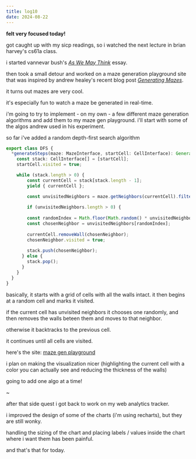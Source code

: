 ```yaml
---
title: log10 
date: 2024-08-22
---
```


**felt very focused today!**

got caught up with my sicp readings, so i watched the next lecture in brian harvey's cs61a class.

i started vannevar bush's [*As We May Think*](https://www.w3.org/History/1945/vbush/vbush.shtml) essay.

then took a small detour and worked on a maze generation playground site that was inspired by andrew healey's recent blog post [*Generating Mazes*](https://healeycodes.com/generating-mazes).

it turns out mazes are very cool. 

it's especially fun to watch a maze be generated in real-time.

i'm going to try to implement - on my own - a few different maze generation algorithms and add them to my maze gen playground. i'll start with some of the algos andrew used in his experiment.

so far i've added a random depth-first search algorithm

```typescript
export class DFS {
  *generateSteps(maze: MazeInterface, startCell: CellInterface): Generator<{ currentCell: CellInterface }> {
    const stack: CellInterface[] = [startCell];
    startCell.visited = true;

    while (stack.length > 0) {
        const currentCell = stack[stack.length - 1]; 
        yield { currentCell };

        const unvisitedNeighbors = maze.getNeighbors(currentCell).filter(neighbor => !neighbor.visited);
      
        if (unvisitedNeighbors.length > 0) {
        
        const randomIndex = Math.floor(Math.random() * unvisitedNeighbors.length);
        const chosenNeighbor = unvisitedNeighbors[randomIndex];
        
        currentCell.removeWall(chosenNeighbor);
        chosenNeighbor.visited = true;
        
        stack.push(chosenNeighbor);
      } else {
        stack.pop();
      }
    }
  }
}
```

basically, it starts with a grid of cells with all the walls intact. it then begins at a random cell and marks it visited. 

if the current cell has unvisited neighbors it chooses one randomly, and then removes the walls beteen them and moves to that neighbor. 

otherwise it backtracks to the previous cell.

it continues until all cells are visited.

here's the site: [maze gen playground](https://maze-playground.deno.dev/)

i plan on making the visualization nicer (highlighting the current cell with a color you can actually see and reducing the thickness of the walls) 

going to add one algo at a time!

~

after that side quest i got back to work on my web analytics tracker.

i improved the design of some of the charts (i'm using recharts), but they are still wonky. 

handling the sizing of the chart and placing labels / values inside the chart where i want them has been painful. 

and that's that for today.

    


